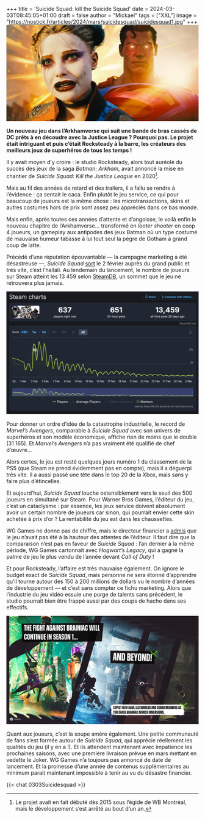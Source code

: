 +++
title = 'Suicide Squad: kill the Suicide Squad'
date = 2024-03-03T08:45:05+01:00
draft = false
author = "Mickael"
tags = ["XXL"]
image = "https://nostick.fr/articles/2024/mars/suicidesquad/suicidesquad1.jpg"
+++ 
![Deux personnages de Suicide Squad (le jeu)](suicidesquad1.jpg "Attention derrière toi c'est affreux")


**Un nouveau jeu dans l’Arkhamverse qui suit une bande de bras cassés de DC prêts à en découdre avec la Justice League ? Pourquoi pas. Le projet était intriguant et puis c’était Rocksteady à la barre, les créateurs des meilleurs jeux de superhéros de tous les temps !**

Il y avait moyen d’y croire : le studio Rocksteady, alors tout auréolé du succès des jeux de la saga *Batman: Arkham*, avait annoncé la mise en chantier de *Suicide Squad: Kill the Justice League* en 2020[^1].

Mais au fil des années de retard et des trailers, il a fallu se rendre à l’évidence : ça sentait le caca. Enfin plutôt le jeu service, ce qui pour beaucoup de joueurs est la même chose : les microtransactions, skins et autres costumes hors de prix sont assez peu appréciés dans ce bas monde. 

Mais enfin, après toutes ces années d’attente et d’angoisse, le voilà enfin le nouveau chapitre de l’Arkhamverse… transformé en *looter shooter* en coop 4 joueurs, un gameplay aux antipodes des jeux Batman où un type costumé de mauvaise humeur tabasse à lui tout seul la pègre de Gotham à grand coup de latte.

Précédé d’une réputation épouvantable — la campagne marketing a été désastreuse —, *Suicide Squad* [sort](https://store.steampowered.com/app/315210/Suicide_Squad_Kill_the_Justice_League/) le 2 février auprès du grand public et très vite, c’est l’hallali. Au lendemain du lancement, le nombre de joueurs sur Steam atteint les 13 459 selon [SteamDB](https://steamdb.info/app/315210/charts/#48h), un sommet que le jeu ne retrouvera plus jamais. 

![Les statistiques de Suicide Squad sur SteamDB](suicidesquad2.png "Source : SteamDB")

Pour donner un ordre d’idée de la catastrophe industrielle, le record de *Marvel’s Avengers*, comparable à *Suicide Squad* avec son univers de superhéros et son modèle économique, affiche rien de moins que le double (31 165). Et *Marvel’s Avengers* n’a pas vraiment été qualifié de chef d’œuvre…

Alors certes, le jeu est resté quelques jours numéro 1 du classement de la PS5 (que Steam ne prend évidemment pas en compte), mais il a déguerpi très vite. Il a aussi passé une tête dans le top 20 de la Xbox, mais sans y faire plus d’étincelles.

Et aujourd’hui, *Suicide Squad* louche ostensiblement vers le seuil des 500 joueurs en simultané sur Steam. Pour Warner Bros Games, l’éditeur du jeu, c’est un cataclysme : par essence, les jeux service doivent absolument avoir un certain nombre de joueurs car sinon, qui pourrait envier cette skin achetée à prix d’or ? La rentabilité du jeu est dans les chaussettes.

WG Games ne donne pas de chiffre, mais le directeur financier a [admis](https://www.ign.com/articles/suicide-squad-kill-the-justice-league-has-fallen-short-of-our-expectations-warner-bros-says) que le jeu n’avait pas été à la hauteur des attentes de l’éditeur. Il faut dire que la comparaison n’est pas en faveur de *Suicide Squad* : l’an dernier à la même période, WG Games cartonnait avec *Hogwart’s Legacy*, qui a gagné la palme de jeu le plus vendu de l’année devant *Call of Duty* !

Et pour Rocksteady, l’affaire est très mauvaise également. On ignore le budget exact de *Suicide Squad*, mais personne ne sera étonné d’apprendre qu’il tourne autour des 150 à 200 millions de dollars vu le nombre d’années de développement — et c’est sans compter ce fichu marketing. Alors que l’industrie du jeu vidéo essuie une purge de talents sans précédent, le studio pourrait bien être frappé aussi par des coups de hache dans ses effectifs.

![Une capture d'écran du jeu Suicide Squad](suicidesquad3.png "À quand la saison 1 ?")

Quant aux joueurs, c’est la soupe amère également. Une petite communauté de fans s’est formée autour de *Suicide Squad*, qui apprécie réellement les qualités du jeu (il y en a !). Et ils attendent maintenant avec impatience les prochaines saisons, avec une première livraison prévue en mars mettant en vedette le Joker. WG Games n’a toujours pas annoncé de date de lancement. Et la promesse d’une année de contenus supplémentaires au minimum parait maintenant impossible à tenir au vu du désastre financier.

[^1]: Le projet avait en fait débuté dès 2015 sous l’égide de WB Montréal, mais le développement s’est arrêté au bout d’un an.

 {{< chat 0303Suicidesquad >}}